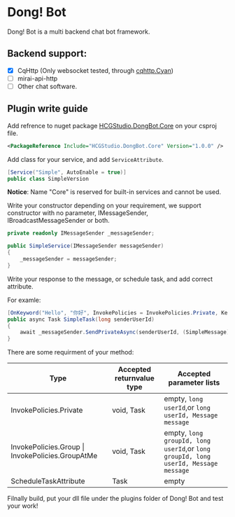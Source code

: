 # Dong! Bot

Dong! Bot is a multi backend chat bot framework.

## Backend support:

- [x] CqHttp (Only websocket tested, through [cqhttp.Cyan](https://github.com/frank-bots/cqhttp.Cyan))
- [ ] mirai-api-http
- [ ] Other chat software.

## Plugin write guide

Add refrence to nuget package [HCGStudio.DongBot.Core](https://www.nuget.org/packages/HCGStudio.DongBot.Core/) on your csproj file.
``` XML
<PackageReference Include="HCGStudio.DongBot.Core" Version="1.0.0" />
```

Add class for your service, and add `ServiceAttribute`.

``` C#
[Service("Simple", AutoEnable = true)]
public class SimpleVersion
```

**Notice**: Name "Core" is reserved for built-in services and cannot be used.

Write your constructor depending on your requirement, we support constructor with no parameter, IMessageSender, IBroadcastMessageSender or both.

``` C#
private readonly IMessageSender _messageSender;

public SimpleService(IMessageSender messageSender)
{
    _messageSender = messageSender;
}
```

Write your response to the message, or schedule task, and add correct attribute.

For examle:

``` C#
[OnKeyword("Hello", "你好", InvokePolicies = InvokePolicies.Private, KeywordPolicy = KeywordPolicy.Trim)]
public async Task SimpleTask(long senderUserId)
{
    await _messageSender.SendPrivateAsync(senderUserId, (SimpleMessage)"Hello!");
}
```

There are some requirment of your method:

| Type                                             | Accepted returnvalue type | Accepted parameter lists                                     |
| ------------------------------------------------ | ------------------------- | ------------------------------------------------------------ |
| InvokePolicies.Private                           | void, Task                | empty,  `long userId`,or `long userId, Message message`      |
| InvokePolicies.Group \| InvokePolicies.GroupAtMe | void, Task                | empty, `long groupId, long userId`,or `long groupId, long userId, Message message` |
| ScheduleTaskAttribute                            | Task                      | empty                                                        |

Filnally build, put your dll file under the plugins folder of Dong! Bot and test your work!
